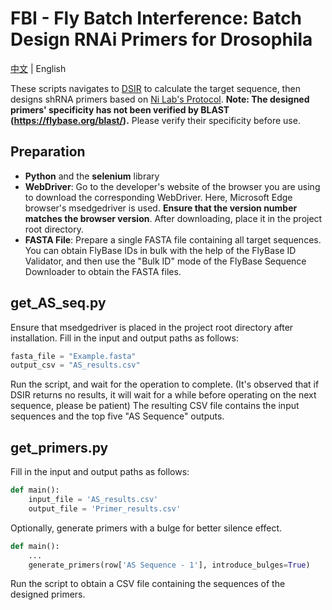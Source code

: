# FBI - Fly Batch Interference: Batch Design RNAi Primers for Drosophila

[中文](/README.md) | English

These scripts navigates to [DSIR](http://biodev.cea.fr/DSIR/DSIR.html) to calculate the target sequence, then designs shRNA primers based on [Ni Lab's Protocol](http://www.bio-protocol.org/e3158). **Note: The designed primers' specificity has not been verified by BLAST (https://flybase.org/blast/).** Please verify their specificity before use.

## Preparation
- **Python** and the **selenium** library
- **WebDriver**: 
    Go to the developer's website of the browser you are using to download the corresponding WebDriver. Here, Microsoft Edge browser's msedgedriver is used. **Ensure that the version number matches the browser version**. After downloading, place it in the project root directory.
- **FASTA File**: 
    Prepare a single FASTA file containing all target sequences. You can obtain FlyBase IDs in bulk with the help of the FlyBase ID Validator, and then use the "Bulk ID" mode of the FlyBase Sequence Downloader to obtain the FASTA files.

## get_AS_seq.py
Ensure that msedgedriver is placed in the project root directory after installation. Fill in the input and output paths as follows:
```python
fasta_file = "Example.fasta"
output_csv = "AS_results.csv"
```
Run the script, and wait for the operation to complete. (It's observed that if DSIR returns no results, it will wait for a while before operating on the next sequence, please be patient)
The resulting CSV file contains the input sequences and the top five "AS Sequence" outputs.

## get_primers.py
Fill in the input and output paths as follows:
```python
def main():
    input_file = 'AS_results.csv'
    output_file = 'Primer_results.csv'
```
Optionally, generate primers with a bulge for better silence effect.
```python
def main():
    ...
    generate_primers(row['AS Sequence - 1'], introduce_bulges=True)
```
Run the script to obtain a CSV file containing the sequences of the designed primers.